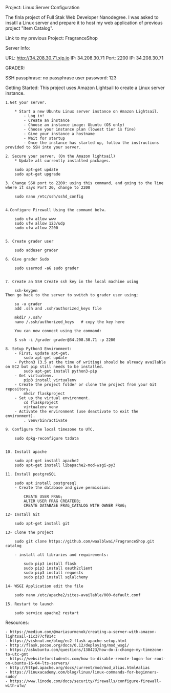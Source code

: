 Project: Linux Server Configuration


The finla project of Full Stak Web Developer Nanodegree. I was asked to insatll a Linux server and prepare it to host my web application of previous project "Item Catalog". 


Link to my previous Project: FragranceShop

Server Info:


URL: http://34.208.30.71.xip.io
IP: 34.208.30.71
Port: 2200
IP: 34.208.30.71


GRADER:

SSH passphrase: no passphrase
user password: 123

Getting Started:
This project uses Amazon Lightsail to create a Linux server instance.

    1.Get your server.

        * Start a new Ubuntu Linux server instance on Amazon Lightsail.
            - Log in!
            - Create an instance
            - Choose an instance image: Ubuntu (OS only)
            - Choose your instance plan (lowest tier is fine)
            - Give your instance a hostname
            - Wait for startup
            - Once the instance has started up, follow the instructions provided to SSH into your server.

    2. Secure your server. (On the Amazon lightsail)
        * Update all currently installed packages.

        sudo apt-get update
        sudo apt-get upgrade

    3. Change SSH port to 2200: using this command, and going to the line where it says Port 20, change to 2200

        sudo nano /etc/ssh/sshd_config


    4.Configure Firewall Using the command belw.

        sudo ufw allow www
        sudo ufw allow 123/udp
        sudo ufw allow 2200


    5. Create grader user

        sudo adduser grader

    6. Give grader Sudo

        sudo usermod -aG sudo grader


    7. Create an SSH Create ssh key in the local machine using

        ssh-keygen
    Then go back to the server to switch to grader user using;

        su -u grader
        add .ssh and .ssh/authorized_keys file

        mkdir /.ssh/
        nano /.ssh/authorized_keys   # copy the key here
        
        You can now connect using the command:

        $ ssh -i /grader grader@34.208.30.71 -p 2200

    8. Setup Python3 Environment:
        - First, update apt-get.
            sudo apt-get update
        - Python3 (3.5 at the time of writing) should be already available on EC2 but pip still needs to be installed.
            sudo apt-get install python3-pip
        - Get virtualenv.
            pip3 install virtualenv
        - Create the project folder or clone the project from your Git repository.
            mkdir flaskproject
        - Set up the virtual environment.
            cd flaskproject
            virtualenv venv
        - Activate the environment (use deactivate to exit the environment).
            . venv/bin/activate

    9. Configure the local timezone to UTC.

        sudo dpkg-reconfigure tzdata


    10. Install apache

        sudo apt-get install apache2
        sudo apt-get install libapache2-mod-wsgi-py3
    
    11. Install postgreSQL

        sudo apt install postgresql
        - Create the database and give permission:

            CREATE USER FRAG;
            ALTER USER FRAG CREATEDB;
            CREATE DATABASE FRAG_CATALOG WITH OWNER FRAG;

    12- Install Git

        sudo apt-get install git

    13- Clone the project

        sudo git clone https://github.com/waalblwai/FragranceShop.git catalog

        - install all libraries and requirements:

            sudo pip3 install flask
            sudo pip3 install oauth2client
            sudo pip3 install requests
            sudo pip3 install sqlalchemy
            
    14- WSGI Application edit the file

        sudo nano /etc/apache2/sites-available/000-default.conf

    15. Restart to launch

        sudo service apache2 restart
        


Resources:

    - https://medium.com/@mariasurmenok/creating-a-server-with-amazon-lightsail-11c377cf814c
    - https://vishnut.me/blog/ec2-flask-apache-setup.html
    - http://flask.pocoo.org/docs/0.12/deploying/mod_wsgi/
    - https://askubuntu.com/questions/138423/how-do-i-change-my-timezone-to-utc-gmt
    - https://websiteforstudents.com/how-to-disable-remote-logon-for-root-on-ubuntu-16-04-lts-servers/
    - http://httpd.apache.org/docs/current/mod/mod_alias.html#alias
    - https://linuxacademy.com/blog/linux/linux-commands-for-beginners-sudo/
    - https://www.linode.com/docs/security/firewalls/configure-firewall-with-ufw/
